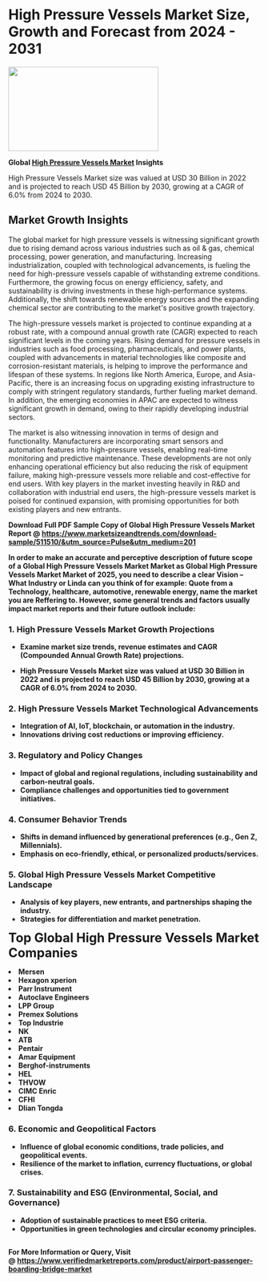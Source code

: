<H1>High Pressure Vessels Market Size, Growth and Forecast from 2024 - 2031</H1><img class="aligncenter size-medium wp-image-584254" src="https://thirdeyenews.in/wp-content/uploads/2024/09/Global-Market-Research-300x168.jpeg" alt="" width="300" height="168" /><p><strong>Global&nbsp;<a href="https://www.marketsizeandtrends.com/download-sample/511510/&amp;utm_source=Pulse&amp;utm_medium=201">High Pressure Vessels Market</a> Insights</strong></p><p>High Pressure Vessels Market size was valued at USD 30 Billion in 2022 and is projected to reach USD 45 Billion by 2030, growing at a CAGR of 6.0% from 2024 to 2030.</p><p><h2>Market Growth Insights</h2> <p>The global market for high pressure vessels is witnessing significant growth due to rising demand across various industries such as oil & gas, chemical processing, power generation, and manufacturing. Increasing industrialization, coupled with technological advancements, is fueling the need for high-pressure vessels capable of withstanding extreme conditions. Furthermore, the growing focus on energy efficiency, safety, and sustainability is driving investments in these high-performance systems. Additionally, the shift towards renewable energy sources and the expanding chemical sector are contributing to the market's positive growth trajectory.</p> <p><strong></strong></p> <p>The high-pressure vessels market is projected to continue expanding at a robust rate, with a compound annual growth rate (CAGR) expected to reach significant levels in the coming years. Rising demand for pressure vessels in industries such as food processing, pharmaceuticals, and power plants, coupled with advancements in material technologies like composite and corrosion-resistant materials, is helping to improve the performance and lifespan of these systems. In regions like North America, Europe, and Asia-Pacific, there is an increasing focus on upgrading existing infrastructure to comply with stringent regulatory standards, further fueling market demand. In addition, the emerging economies in APAC are expected to witness significant growth in demand, owing to their rapidly developing industrial sectors. <p>The market is also witnessing innovation in terms of design and functionality. Manufacturers are incorporating smart sensors and automation features into high-pressure vessels, enabling real-time monitoring and predictive maintenance. These developments are not only enhancing operational efficiency but also reducing the risk of equipment failure, making high-pressure vessels more reliable and cost-effective for end users. With key players in the market investing heavily in R&D and collaboration with industrial end users, the high-pressure vessels market is poised for continued expansion, with promising opportunities for both existing players and new entrants.</p> <p><strong></p><p><span class=""><strong>Download Full PDF Sample Copy of Global High Pressure Vessels Market Report</strong> @ <a href="https://www.marketsizeandtrends.com/download-sample/511510/&amp;utm_source=Pulse&amp;utm_medium=201" target="_blank">https://www.marketsizeandtrends.com/download-sample/511510/&amp;utm_source=Pulse&amp;utm_medium=201</a></span></p><p>In order to make an accurate and perceptive description of future scope of a Global&nbsp;High Pressure Vessels Market Market as Global&nbsp;High Pressure Vessels Market Market of 2025, you need to describe a clear Vision &ndash; What Industry or Linda can you think of for example: Quote from a Technology, healthcare, automotive, renewable energy, name the market you are Reffering to. However, some general trends and factors usually impact market reports and their future outlook include:</p><h3>1.&nbsp;<strong>High Pressure Vessels Market Growth Projections</strong></h3><ul><li>Examine market size trends, revenue estimates and CAGR (Compounded Annual Growth Rate) projections.</li><li><p>High Pressure Vessels Market size was valued at USD 30 Billion in 2022 and is projected to reach USD 45 Billion by 2030, growing at a CAGR of 6.0% from 2024 to 2030.</p></li></ul><h3>2.&nbsp;<strong>High Pressure Vessels Market Technological Advancements</strong></h3><ul><li>Integration of AI, IoT, blockchain, or automation in the industry.</li><li>Innovations driving cost reductions or improving efficiency.</li></ul><h3>3.&nbsp;<strong>Regulatory and Policy Changes</strong></h3><ul><li>Impact of global and regional regulations, including sustainability and carbon-neutral goals.</li><li>Compliance challenges and opportunities tied to government initiatives.</li></ul><h3>4.&nbsp;<strong>Consumer Behavior Trends</strong></h3><ul><li>Shifts in demand influenced by generational preferences (e.g., Gen Z, Millennials).</li><li>Emphasis on eco-friendly, ethical, or personalized products/services.</li></ul><h3>5.&nbsp;<strong>Global High Pressure Vessels Market Competitive Landscape</strong></h3><ul><li>Analysis of key players, new entrants, and partnerships shaping the industry.</li><li>Strategies for differentiation and market penetration.</li></ul><p data-pm-slice="1 1 []"><span style="color: inherit; font-family: inherit; font-size: 25px;">Top Global High Pressure Vessels Market Companies</span></p><div class="" data-test-id=""><p><li>Mersen</li><li> Hexagon xperion</li><li> Parr Instrument</li><li> Autoclave Engineers</li><li> LPP Group</li><li> Premex Solutions</li><li> Top Industrie</li><li> NK</li><li> ATB</li><li> Pentair</li><li> Amar Equipment</li><li> Berghof-instruments</li><li> HEL</li><li> THVOW</li><li> CIMC Enric</li><li> CFHI</li><li> Dlian Tongda</li></p></div><h3>6.&nbsp;<strong>Economic and Geopolitical Factors</strong></h3><ul><li>Influence of global economic conditions, trade policies, and geopolitical events.</li><li>Resilience of the market to inflation, currency fluctuations, or global crises.</li></ul><h3>7.&nbsp;<strong>Sustainability and ESG (Environmental, Social, and Governance)</strong></h3><ul><li>Adoption of sustainable practices to meet ESG criteria.</li><li>Opportunities in green technologies and circular economy principles.</li></ul><h2><strong style="font-size: 14px;">For More Information or Query, Visit @&nbsp;</strong><a style="background-color: #ffffff; font-size: 14px;" href="https://www.marketsizeandtrends.com/report/high-pressure-vessels-market/" target="_blank">https://www.verifiedmarketreports.com/product/airport-passenger-boarding-bridge-market</a></h2>
